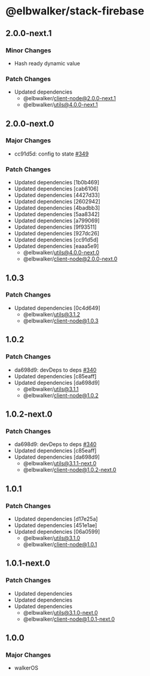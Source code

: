 # @elbwalker/stack-firebase

## 2.0.0-next.1

### Minor Changes

- Hash ready dynamic value

### Patch Changes

- Updated dependencies
  - @elbwalker/client-node@2.0.0-next.1
  - @elbwalker/utils@4.0.0-next.1

## 2.0.0-next.0

### Major Changes

- cc91d5d: config to state
  [#349](https://github.com/elbwalker/walkerOS/issues/349)

### Patch Changes

- Updated dependencies [1b0b469]
- Updated dependencies [cab6106]
- Updated dependencies [4427d33]
- Updated dependencies [2602942]
- Updated dependencies [4badbb3]
- Updated dependencies [5aa8342]
- Updated dependencies [a799069]
- Updated dependencies [9f93511]
- Updated dependencies [927dc26]
- Updated dependencies [cc91d5d]
- Updated dependencies [eaaa5e9]
  - @elbwalker/utils@4.0.0-next.0
  - @elbwalker/client-node@2.0.0-next.0

## 1.0.3

### Patch Changes

- Updated dependencies [0c4d649]
  - @elbwalker/utils@3.1.2
  - @elbwalker/client-node@1.0.3

## 1.0.2

### Patch Changes

- da698d9: devDeps to deps
  [#340](https://github.com/elbwalker/walkerOS/issues/340)
- Updated dependencies [c85eaff]
- Updated dependencies [da698d9]
  - @elbwalker/utils@3.1.1
  - @elbwalker/client-node@1.0.2

## 1.0.2-next.0

### Patch Changes

- da698d9: devDeps to deps
  [#340](https://github.com/elbwalker/walkerOS/issues/340)
- Updated dependencies [c85eaff]
- Updated dependencies [da698d9]
  - @elbwalker/utils@3.1.1-next.0
  - @elbwalker/client-node@1.0.2-next.0

## 1.0.1

### Patch Changes

- Updated dependencies [d17e25a]
- Updated dependencies [451e1ae]
- Updated dependencies [06a0599]
  - @elbwalker/utils@3.1.0
  - @elbwalker/client-node@1.0.1

## 1.0.1-next.0

### Patch Changes

- Updated dependencies
- Updated dependencies
- Updated dependencies
  - @elbwalker/utils@3.1.0-next.0
  - @elbwalker/client-node@1.0.1-next.0

## 1.0.0

### Major Changes

- walkerOS
